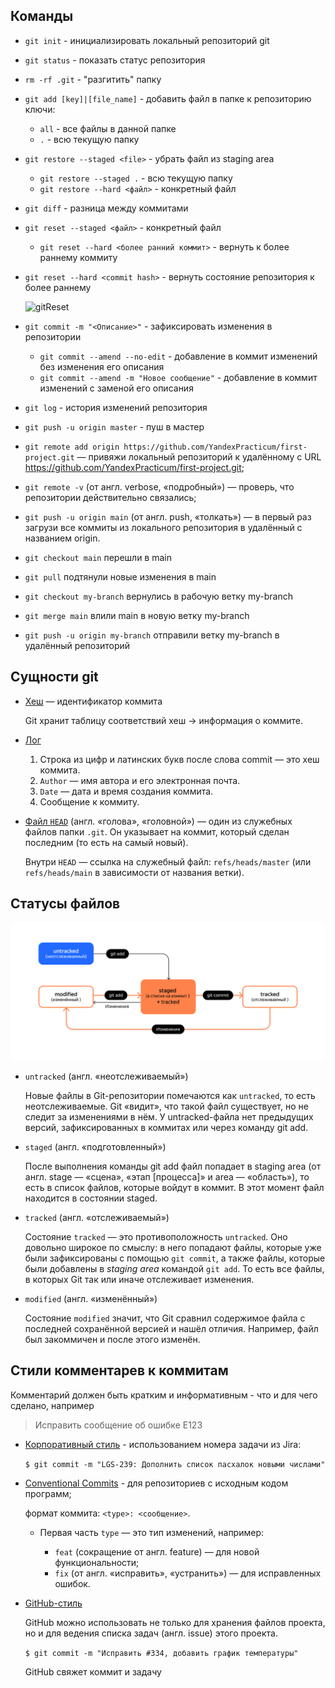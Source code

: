 ## Команды
  
* `git init` - инициализировать локальный репозиторий git
* `git status` - показать статус репозитория
* `rm -rf .git` - "разгитить" папку
* `git add [key]|[file_name]` - добавить файл в папке к репозиторию ключи:
    * `all` - все файлы в данной папке
    * `.` - всю текущую папку
* `git restore --staged <file>` - убрать файл из staging area
  * `git restore --staged .` - всю текущую папку
  * `git restore --hard <файл>` - конкретный файл
* `git diff` - разница между коммитами
* `git reset --staged <файл>` - конкретный файл
  * `git reset --hard <более ранний коммит>` - вернуть к более раннему коммиту
* `git reset --hard <commit hash>` - вернуть состояние репозитория к более раннему
  
  ![gitReset](sources/gitReset.png)
* `git commit -m "<Описание>"` - зафиксировать изменения в репозитории
  * `git commit --amend --no-edit` - добавление в коммит изменений без изменения его описания
  * `git commit --amend -m "Новое сообщение"` - добавление в коммит изменений с заменой его описания 
* `git log` - история изменений репозитория
* `git push -u origin master` - пуш в мастер
* `git remote add origin https://github.com/YandexPracticum/first-project.git` — привяжи локальный репозиторий к удалённому с URL https://github.com/YandexPracticum/first-project.git;
* `git remote -v` (от англ. verbose, «подробный») — проверь, что репозитории действительно связались;
* `git push -u origin main` (от англ. push, «толкать») — в первый раз загрузи все коммиты из локального репозитория в удалённый с названием origin.
* `git checkout main` перешли в main
* `git pull` подтянули новые изменения в main
* `git checkout my-branch` вернулись в рабочую ветку my-branch
* `git merge main` влили main в новую ветку my-branch
* `git push -u origin my-branch` отправили ветку my-branch в удалённый репозиторий

## Сущности git

* <u>Хеш</u> — идентификатор коммита

  Git хранит таблицу соответствий хеш → информация о коммите.
* <u>Лог</u>

   1. Строка из цифр и латинских букв после слова commit — это хеш коммита.
   2. `Author` — имя автора и его электронная почта.
   3. `Date` — дата и время создания коммита.
   4. Сообщение к коммиту.
* <u>Файл `HEAD`</u> (англ. «голова», «головной») — один из служебных файлов папки `.git`.
Он указывает на коммит, который сделан последним (то есть на самый новый).

  Внутри `HEAD` — ссылка на служебный файл: `refs/heads/master` (или `refs/heads/main` в зависимости от названия ветки). 

## Статусы файлов

![Жизненный цикл файла в git](sources/filesLifeCycle.png)

* `untracked` (англ. «неотслеживаемый»)

   Новые файлы в Git-репозитории помечаются как `untracked`, то есть неотслеживаемые. Git «видит», что такой файл существует,
   но не следит за изменениями в нём. У untracked-файла нет предыдущих версий, зафиксированных в коммитах или через команду git add.

* `staged` (англ. «подготовленный»)

   После выполнения команды git add файл попадает в staging area (от англ. stage — «сцена», «этап [процесса]» и area — «область»),
   то есть в список файлов, которые войдут в коммит. В этот момент файл находится в состоянии staged.

* `tracked` (англ. «отслеживаемый»)

   Состояние `tracked` — это противоположность `untracked`. Оно довольно широкое по смыслу: в него попадают файлы, которые уже
   были зафиксированы с помощью `git commit`, а также файлы, которые были добавлены в _staging area_ командой `git add`.
   То есть все файлы, в которых Git так или иначе отслеживает изменения.

* `modified` (англ. «изменённый»)

   Состояние `modified` значит, что Git сравнил содержимое файла с последней сохранённой версией и нашёл отличия. Например,
   файл был закоммичен и после этого изменён.

## Стили комментарев к коммитам

Комментарий должен быть кратким и информативным - что и для чего сделано, например

> Исправить сообщение об ошибке E123
 
* <u>Корпоративный стиль</u> - использованием номера задачи из Jira:

   `$ git commit -m "LGS-239: Дополнить список пасхалок новыми числами"`

* <u>Conventional Commits</u> - для репозиториев с исходным кодом программ;

  формат коммита: `<type>: <сообщение>`.
 
  * Первая часть `type` — это тип изменений, например:

    * `feat` (сокращение от англ. feature) — для новой функциональности;
    * `fix` (от англ. «исправить», «устранить») — для исправленных ошибок.

* <u>GitHub-стиль</u>
  
  GitHub можно использовать не только для хранения файлов проекта, но и для ведения списка задач (англ. issue) этого проекта.

  `$ git commit -m "Исправить #334, добавить график температуры"`

  GitHub свяжет коммит и задачу